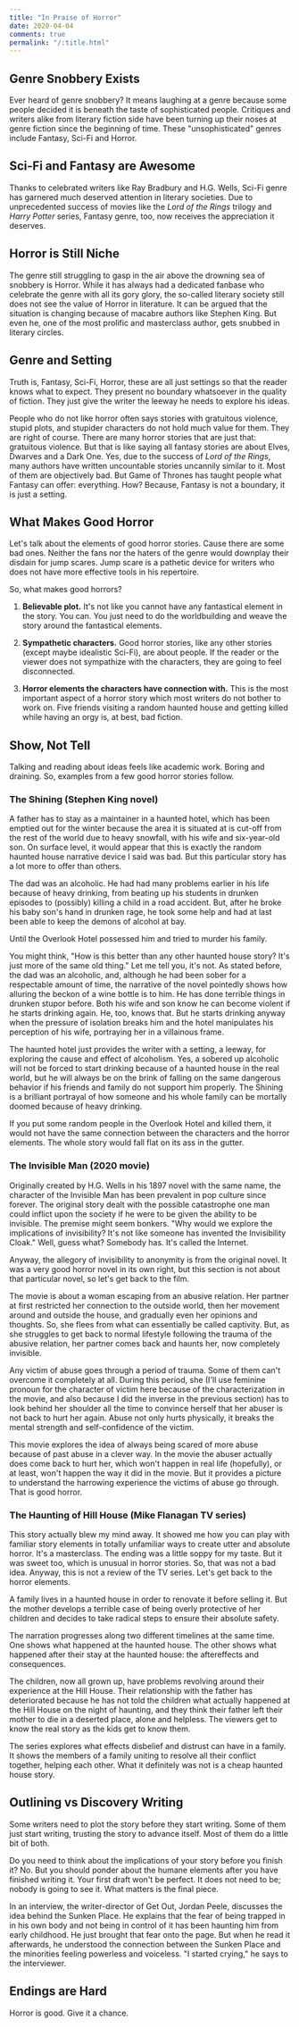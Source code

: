 ```yaml
---
title: "In Praise of Horror"
date: 2020-04-04
comments: true
permalink: "/:title.html"
---
```


## Genre Snobbery Exists

Ever heard of genre snobbery? It means laughing at a genre because
some people decided it is beneath the taste of sophisticated people.
Critiques and writers alike from literary fiction side have been
turning up their noses at genre fiction since the beginning of time.
These "unsophisticated" genres include Fantasy, Sci-Fi and Horror.

## Sci-Fi and Fantasy are Awesome

Thanks to celebrated writers like Ray Bradbury and H.G. Wells, Sci-Fi
genre has garnered much deserved attention in literary societies. Due
to unprecedented success of movies like the *Lord of the Rings*
trilogy and *Harry Potter* series, Fantasy genre, too, now receives
the appreciation it deserves.

## Horror is Still Niche

The genre still struggling to gasp in the air above the drowning sea
of snobbery is Horror. While it has always had a dedicated fanbase who
celebrate the genre with all its gory glory, the so-called literary
society still does not see the value of Horror in literature. It can
be argued that the situation is changing because of macabre authors
like Stephen King. But even he, one of the most prolific and
masterclass author, gets snubbed in literary circles.

## Genre and Setting

Truth is, Fantasy, Sci-Fi, Horror, these are all just settings so that
the reader knows what to expect. They present no boundary whatsoever
in the quality of fiction. They just give the writer the leeway he
needs to explore his ideas.

People who do not like horror often says stories with gratuitous
violence, stupid plots, and stupider characters do not hold much value
for them. They are right of course. There are many horror stories that
are just that: gratuitous violence. But that is like saying all
fantasy stories are about Elves, Dwarves and a Dark One. Yes, due to
the success of *Lord of the Rings*, many authors have written
uncountable stories uncannily similar to it. Most of them are
objectively bad. But Game of Thrones has taught people what Fantasy
can offer: everything. How? Because, Fantasy is not a boundary, it is
just a setting.

## What Makes Good Horror

Let's talk about the elements of good horror stories. Cause there are
some bad ones. Neither the fans nor the haters of the genre would
downplay their disdain for jump scares. Jump scare is a pathetic
device for writers who does not have more effective tools in his
repertoire.

So, what makes good horrors?

1. **Believable plot.** It's not like you cannot have any fantastical
   element in the story. You can. You just need to do the
   worldbuilding and weave the story around the fantastical elements.

2. **Sympathetic characters.** Good horror stories, like any other
   stories (except maybe idealistic Sci-Fi), are about people. If the
   reader or the viewer does not sympathize with the characters, they
   are going to feel disconnected.

3. **Horror elements the characters have connection with.** This is
   the most important aspect of a horror story which most writers do
   not bother to work on. Five friends visiting a random haunted house
   and getting killed while having an orgy is, at best, bad fiction.

## Show, Not Tell

Talking and reading about ideas feels like academic work. Boring and
draining. So, examples from a few good horror stories follow.

### The Shining (Stephen King novel)

A father has to stay as a maintainer in a haunted hotel, which has
been emptied out for the winter because the area it is situated at is
cut-off from the rest of the world due to heavy snowfall, with his
wife and six-year-old son. On surface level, it would appear that this
is exactly the random haunted house narrative device I said was bad.
But this particular story has a lot more to offer than others.

The dad was an alcoholic. He had had many problems earlier in his life
because of heavy drinking, from beating up his students in drunken
episodes to (possibly) killing a child in a road accident. But, after
he broke his baby son's hand in drunken rage, he took some help and
had at last been able to keep the demons of alcohol at bay.

Until the Overlook Hotel possessed him and tried to murder his family.

You might think, "How is this better than any other haunted house
story? It's just more of the same old thing." Let me tell you, it's
not. As stated before, the dad was an alcoholic, and, although he had
been sober for a respectable amount of time, the narrative of the
novel pointedly shows how alluring the beckon of a wine bottle is to
him. He has done terrible things in drunken stupor before. Both his
wife and son know he can become violent if he starts drinking again.
He, too, knows that. But he starts drinking anyway when the pressure
of isolation breaks him and the hotel manipulates his perception of
his wife, portraying her in a villainous frame.

The haunted hotel just provides the writer with a setting, a leeway,
for exploring the cause and effect of alcoholism. Yes, a sobered up
alcoholic will not be forced to start drinking because of a haunted
house in the real world, but he will always be on the brink of falling
on the same dangerous behavior if his friends and family do not
support him properly. The Shining is a brilliant portrayal of how
someone and his whole family can be mortally doomed because of heavy
drinking.

If you put some random people in the Overlook Hotel and killed them,
it would not have the same connection between the characters and the
horror elements. The whole story would fall flat on its ass in the
gutter.

### The Invisible Man (2020 movie)

Originally created by H.G. Wells in his 1897 novel with the same name,
the character of the Invisible Man has been prevalent in pop culture
since forever. The original story dealt with the possible catastrophe
one man could inflict upon the society if he were to be given the
ability to be invisible. The premise might seem bonkers. "Why would we
explore the implications of invisibility? It's not like someone has
invented the Invisibility Cloak." Well, guess what? Somebody has. It's
called the Internet.

Anyway, the allegory of invisibility to anonymity is from the original
novel. It was a very good horror novel in its own right, but this
section is not about that particular novel, so let's get back to the
film.

The movie is about a woman escaping from an abusive relation. Her
partner at first restricted her connection to the outside world, then
her movement around and outside the house, and gradually even her
opinions and thoughts. So, she flees from what can essentially be
called captivity. But, as she struggles to get back to normal
lifestyle following the trauma of the abusive relation, her partner
comes back and haunts her, now completely invisible.

Any victim of abuse goes through a period of trauma. Some of them
can't overcome it completely at all. During this period, she (I'll use
feminine pronoun for the character of victim here because of the
characterization in the movie, and also because I did the inverse in
the previous section) has to look behind her shoulder all the time to
convince herself that her abuser is not back to hurt her again. Abuse
not only hurts physically, it breaks the mental strength and
self-confidence of the victim.

This movie explores the idea of always being scared of more abuse
because of past abuse in a clever way. In the movie the abuser
actually does come back to hurt her, which won't happen in real life
(hopefully), or at least, won't happen the way it did in the movie.
But it provides a picture to understand the harrowing experience the
victims of abuse go through. That is good horror.

### The Haunting of Hill House (Mike Flanagan TV series)

This story actually blew my mind away. It showed me how you can play
with familiar story elements in totally unfamiliar ways to create
utter and absolute horror. It's a masterclass. The ending was a little
soppy for my taste. But it was sweet too, which is unusual in horror
stories. So, that was not a bad idea. Anyway, this is not a review of
the TV series. Let's get back to the horror elements.

A family lives in a haunted house in order to renovate it before
selling it. But the mother develops a terrible case of being overly
protective of her children and decides to take radical steps to ensure
their absolute safety.

The narration progresses along two different timelines at the same
time. One shows what happened at the haunted house. The other shows
what happened after their stay at the haunted house: the aftereffects
and consequences.

The children, now all grown up, have problems revolving around their
experience at the Hill House. Their relationship with the father has
deteriorated because he has not told the children what actually
happened at the Hill House on the night of haunting, and they think
their father left their mother to die in a deserted place, alone and
helpless. The viewers get to know the real story as the kids get to
know them.

The series explores what effects disbelief and distrust can have in a
family. It shows the members of a family uniting to resolve all their
conflict together, helping each other. What it definitely was not is a
cheap haunted house story.

## Outlining vs Discovery Writing

Some writers need to plot the story before they start writing. Some of
them just start writing, trusting the story to advance itself. Most of
them do a little bit of both.

Do you need to think about the implications of your story before you
finish it? No. But you should ponder about the humane elements after
you have finished writing it. Your first draft won't be perfect. It
does not need to be; nobody is going to see it. What matters is the
final piece.

In an interview, the writer-director of Get Out, Jordan Peele,
discusses the idea behind the Sunken Place. He explains that the fear
of being trapped in in his own body and not being in control of it has
been haunting him from early childhood. He just brought that fear onto
the page. But when he read it afterwards, he understood the connection
between the Sunken Place and the minorities feeling powerless and
voiceless. "I started crying," he says to the interviewer.

## Endings are Hard

Horror is good. Give it a chance.
